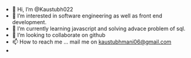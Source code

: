 - 👋 Hi, I’m @Kaustubh022
- 👀 I’m interested in software engineering as well as front end development.
- 🌱 I’m currently learning javascript and solving advace problem of sql.
- 💞️ I’m looking to collaborate on github
- 📫 How to reach me ... mail me on kaustubhmani06@gmail.com
- 

<!---
Kaustubh022/Kaustubh022 is a ✨ special ✨ repository because its `README.md` (this file) appears on your GitHub profile.
You can click the Preview link to take a look at your changes.
--->
